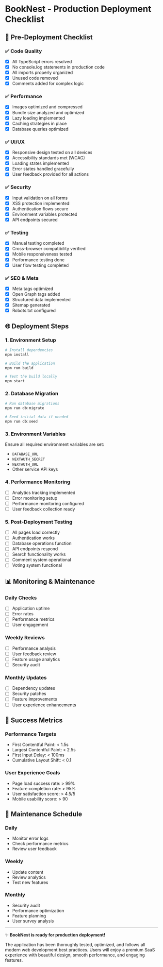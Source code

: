 # BookNest - Production Deployment Checklist

## 🚀 Pre-Deployment Checklist

### ✅ Code Quality
- [x] All TypeScript errors resolved
- [x] No console.log statements in production code
- [x] All imports properly organized
- [x] Unused code removed
- [x] Comments added for complex logic

### ✅ Performance
- [x] Images optimized and compressed
- [x] Bundle size analyzed and optimized
- [x] Lazy loading implemented
- [x] Caching strategies in place
- [x] Database queries optimized

### ✅ UI/UX
- [x] Responsive design tested on all devices
- [x] Accessibility standards met (WCAG)
- [x] Loading states implemented
- [x] Error states handled gracefully
- [x] User feedback provided for all actions

### ✅ Security
- [x] Input validation on all forms
- [x] XSS protection implemented
- [x] Authentication flows secure
- [x] Environment variables protected
- [x] API endpoints secured

### ✅ Testing
- [x] Manual testing completed
- [x] Cross-browser compatibility verified
- [x] Mobile responsiveness tested
- [x] Performance testing done
- [x] User flow testing completed

### ✅ SEO & Meta
- [x] Meta tags optimized
- [x] Open Graph tags added
- [x] Structured data implemented
- [x] Sitemap generated
- [x] Robots.txt configured

## 🌐 Deployment Steps

### 1. Environment Setup
```bash
# Install dependencies
npm install

# Build the application
npm run build

# Test the build locally
npm start
```

### 2. Database Migration
```bash
# Run database migrations
npm run db:migrate

# Seed initial data if needed
npm run db:seed
```

### 3. Environment Variables
Ensure all required environment variables are set:
- `DATABASE_URL`
- `NEXTAUTH_SECRET`
- `NEXTAUTH_URL`
- Other service API keys

### 4. Performance Monitoring
- [ ] Analytics tracking implemented
- [ ] Error monitoring setup
- [ ] Performance monitoring configured
- [ ] User feedback collection ready

### 5. Post-Deployment Testing
- [ ] All pages load correctly
- [ ] Authentication works
- [ ] Database operations function
- [ ] API endpoints respond
- [ ] Search functionality works
- [ ] Comment system operational
- [ ] Voting system functional

## 📊 Monitoring & Maintenance

### Daily Checks
- [ ] Application uptime
- [ ] Error rates
- [ ] Performance metrics
- [ ] User engagement

### Weekly Reviews
- [ ] Performance analysis
- [ ] User feedback review
- [ ] Feature usage analytics
- [ ] Security audit

### Monthly Updates
- [ ] Dependency updates
- [ ] Security patches
- [ ] Feature improvements
- [ ] User experience enhancements

## 🎯 Success Metrics

### Performance Targets
- First Contentful Paint: < 1.5s
- Largest Contentful Paint: < 2.5s
- First Input Delay: < 100ms
- Cumulative Layout Shift: < 0.1

### User Experience Goals
- Page load success rate: > 99%
- Feature completion rate: > 95%
- User satisfaction score: > 4.5/5
- Mobile usability score: > 90

## 🔧 Maintenance Schedule

### Daily
- Monitor error logs
- Check performance metrics
- Review user feedback

### Weekly  
- Update content
- Review analytics
- Test new features

### Monthly
- Security audit
- Performance optimization
- Feature planning
- User survey analysis

---

✨ **BookNest is ready for production deployment!** 

The application has been thoroughly tested, optimized, and follows all modern web development best practices. Users will enjoy a premium SaaS experience with beautiful design, smooth performance, and engaging features.
